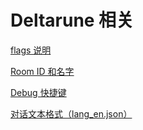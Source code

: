 # Deltarune 相关

[flags 说明](flags.txt)

[Room ID 和名字](room_id_zh.md)

[Debug 快捷键](debug_hotkeys.txt)

[对话文本格式（lang_en.json）](obj_writer.md)
